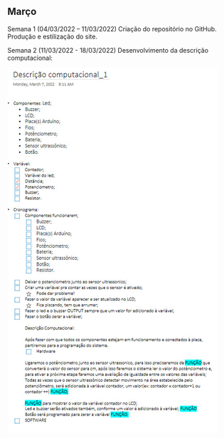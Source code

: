 ## Março
Semana 1 (04/03/2022 – 11/03/2022)
Criação do repositório no GitHub. Produção e estilização do site.

Semana 2 (11/03/2022 - 18/03/2022)
Desenvolvimento da descrição computacional:

![descrição computacional](./img/mar_01.png)
